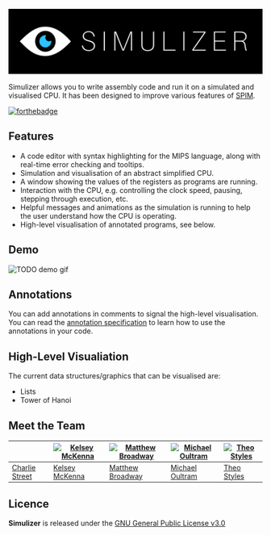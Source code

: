 ![banner](misc/SimulizerLogo.png)

Simulizer allows you to write assembly code and run it on a simulated and visualised CPU. It has been designed to improve various features of [SPIM](http://spimsimulator.sourceforge.net).

[![forthebadge](http://forthebadge.com/images/badges/built-with-love.svg)](http://forthebadge.com)

Features
--------
- A code editor with syntax highlighting for the MIPS language, along with real-time error checking and tooltips.
- Simulation and visualisation of an abstract simplified CPU.
- A window showing the values of the registers as programs are running.
- Interaction with the CPU, e.g. controlling the clock speed, pausing, stepping through execution, etc.
- Helpful messages and animations as the simulation is running to help the user understand how the CPU is operating.
- High-level visualisation of annotated programs, see below.

Demo
----
![TODO demo gif](./)

Annotations
-----------
You can add annotations in comments to signal the high-level visualisation. You can read the [annotation specification]() to learn how to use the annotations in your code.

High-Level Visualiation
-----------------------
The current data structures/graphics that can be visualised are:
- Lists
- Tower of Hanoi

Meet the Team
-------------
[](https://github.com/charlie1329) | [![Kelsey McKenna](https://avatars1.githubusercontent.com/u/3618330?v=3&s=150)](https://github.com/ToastNumber) | [![Matthew Broadway](https://avatars3.githubusercontent.com/u/4923501?v=3&s=150)](https://github.com/mbway) | [![Michael Oultram](https://avatars0.githubusercontent.com/u/9907700?v=3&s=150)](https://github.com/MichaelOultram) | [![Theo Styles](https://avatars2.githubusercontent.com/u/2779884?v=3&s=150)](https://github.com/ThusStyles)
---|---|---|---|---|
[Charlie Street](https://github.com/charlie1329) | [Kelsey McKenna](https://github.com/ToastNumber) | [Matthew Broadway](https://github.com/mbway) | [Michael Oultram](https://github.com/MichaelOultram) | [Theo Styles](https://github.com/ThusStyles)

Licence
-------
**Simulizer** is released under the [GNU General Public License v3.0](Licence.md)
